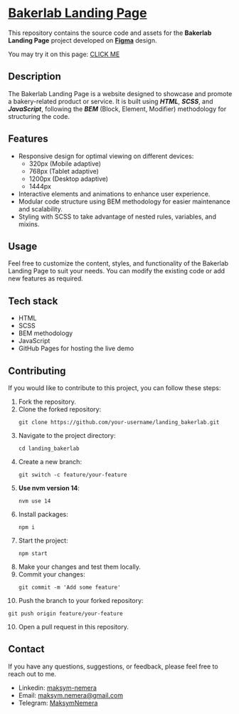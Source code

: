 # [Bakerlab Landing Page](https://maksym-nemera.github.io/landing_bakerlab/)

This repository contains the source code and assets for the **Bakerlab Landing Page** project developed on **[Figma](https://www.figma.com/file/dY3izAm0Vspsmra4lQWQIP/Bakerlab_FE-students?node-id=11342%3A1335&mode=dev)** design.

You may try it on this page: [CLICK ME](https://maksym-nemera.github.io/landing_bakerlab/)

## Description

The Bakerlab Landing Page is a website designed to showcase and promote a bakery-related product or service. It is built using **_HTML_**, **_SCSS_**, and **_JavaScript_**, following the **_BEM_** (Block, Element, Modifier) methodology for structuring the code.

## Features

- Responsive design for optimal viewing on different devices:
	- 320px (Mobile adaptive)
	- 768px (Tablet adaptive)
	- 1200px (Desktop adaptive)
	- 1444px
- Interactive elements and animations to enhance user experience.
- Modular code structure using BEM methodology for easier maintenance and scalability.
- Styling with SCSS to take advantage of nested rules, variables, and mixins.

## Usage

Feel free to customize the content, styles, and functionality of the Bakerlab Landing Page to suit your needs. You can modify the existing code or add new features as required.

## Tech stack

- HTML
- SCSS
- BEM methodology
- JavaScript
- GitHub Pages for hosting the live demo

## Contributing

If you would like to contribute to this project, you can follow these steps:

1. Fork the repository.
2. Clone the forked repository:
   ```shell
   git clone https://github.com/your-username/landing_bakerlab.git
   ```
3. Navigate to the project directory:
   ```shell
   cd landing_bakerlab
   ```
4. Create a new branch:
   ```shell
   git switch -c feature/your-feature
   ```
5. **Use nvm version 14**:
   ```shell
   nvm use 14
   ```
6. Install packages:
   ```shell
   npm i
   ```
7. Start the project:
   ```shell
   npm start
   ```
8. Make your changes and test them locally.
9. Commit your changes:
   ```shell
   git commit -m 'Add some feature'
   ```
10. Push the branch to your forked repository:
   ```shell
   git push origin feature/your-feature
   ```
10. Open a pull request in this repository.

## Contact

If you have any questions, suggestions, or feedback, please feel free to reach out to me.

- Linkedin: [maksym-nemera](https://www.linkedin.com/in/maksym-nemera/)
- Email: [maksym.nemera@gmail.com](mailto:maksym.nemera@gmail.com)
- Telegram: [MaksymNemera](https://t.me/MaksymNemera)
